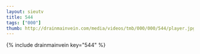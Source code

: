 ```yaml
--- 
layout: sieutv
title: 544
tags: ["000"]
thumb: http://drainmainvein.com/media/videos/tmb/000/000/544/player.jpg
---
```

{% include drainmainvein key="544" %} 
